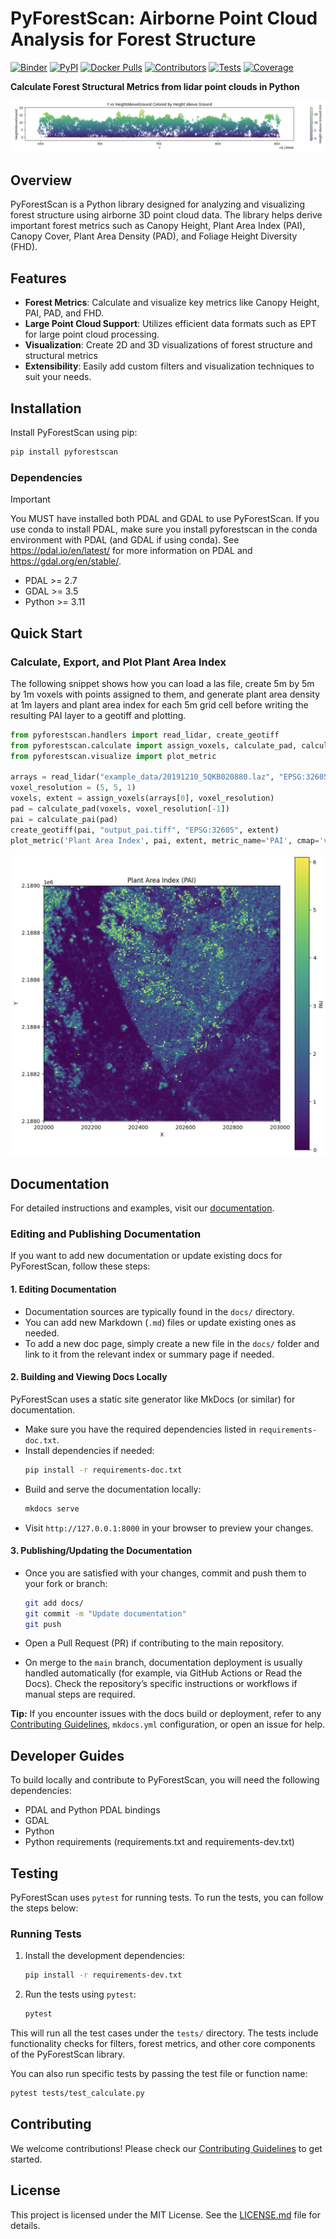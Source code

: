 # PyForestScan: Airborne Point Cloud Analysis for Forest Structure

[![Binder](https://mybinder.org/badge_logo.svg)](https://mybinder.org/v2/gh/iosefa/PyForestScan/HEAD?labpath=docs%2Fexamples%2Fgetting-started-importing-preprocessing-dtm-chm.ipynb)
[![PyPI](https://img.shields.io/pypi/v/PyForestScan.svg)](https://pypi.org/project/PyForestScan/)
[![Docker Pulls](https://img.shields.io/docker/pulls/iosefa/pyforestscan?logo=docker&label=pulls)](https://hub.docker.com/r/iosefa/pyforestscan)
[![Contributors](https://img.shields.io/github/contributors/iosefa/PyForestScan.svg?label=contributors)](https://github.com/iosefa/PyForestScan/graphs/contributors)
[![Tests](https://img.shields.io/github/actions/workflow/status/iosefa/PyForestScan/main.yml?branch=main)](https://github.com/iosefa/PyForestScan/actions/workflows/main.yml)
[![Coverage](https://img.shields.io/codecov/c/github/iosefa/PyForestScan/main)](https://codecov.io/gh/iosefa/PyForestScan)

**Calculate Forest Structural Metrics from lidar point clouds in Python**

![Height Above Ground](./screenshots/hag.png)

## Overview

PyForestScan is a Python library designed for analyzing and visualizing forest structure using airborne 3D point cloud data. The library helps derive important forest metrics such as Canopy Height, Plant Area Index (PAI), Canopy Cover, Plant Area Density (PAD), and Foliage Height Diversity (FHD).

## Features

- **Forest Metrics**: Calculate and visualize key metrics like Canopy Height, PAI, PAD, and FHD.
- **Large Point Cloud Support**: Utilizes efficient data formats such as EPT for large point cloud processing.
- **Visualization**: Create 2D and 3D visualizations of forest structure and structural metrics
- **Extensibility**: Easily add custom filters and visualization techniques to suit your needs.

## Installation

Install PyForestScan using pip:

```bash
pip install pyforestscan
```

### Dependencies

> [!IMPORTANT]
> You MUST have installed both PDAL and GDAL to use PyForestScan. If you use conda to install PDAL, make sure you install pyforestscan in the conda environment with PDAL (and GDAL if using conda). See https://pdal.io/en/latest/ for more information on PDAL and https://gdal.org/en/stable/.

- PDAL >= 2.7
- GDAL >= 3.5
- Python >= 3.11

## Quick Start

### Calculate, Export, and Plot Plant Area Index

The following snippet shows how you can load a las file, create 5m by 5m by 1m voxels with points assigned to them, and generate plant area density at 1m layers and plant area index for each 5m grid cell before writing the resulting PAI layer to a geotiff and plotting. 

```python
from pyforestscan.handlers import read_lidar, create_geotiff
from pyforestscan.calculate import assign_voxels, calculate_pad, calculate_pai
from pyforestscan.visualize import plot_metric

arrays = read_lidar("example_data/20191210_5QKB020880.laz", "EPSG:32605", hag=True)
voxel_resolution = (5, 5, 1)
voxels, extent = assign_voxels(arrays[0], voxel_resolution)
pad = calculate_pad(voxels, voxel_resolution[-1])
pai = calculate_pai(pad)
create_geotiff(pai, "output_pai.tiff", "EPSG:32605", extent)
plot_metric('Plant Area Index', pai, extent, metric_name='PAI', cmap='viridis', fig_size=None)
```

![Plant Area Index](./screenshots/pai.png)

## Documentation

For detailed instructions and examples, visit our [documentation](https://pyforestscan.sefa.ai/).

### Editing and Publishing Documentation

If you want to add new documentation or update existing docs for PyForestScan, follow these steps:

#### 1. Editing Documentation

- Documentation sources are typically found in the `docs/` directory.
- You can add new Markdown (`.md`) files or update existing ones as needed.
- To add a new doc page, simply create a new file in the `docs/` folder and link to it from the relevant index or summary page if needed.

#### 2. Building and Viewing Docs Locally

PyForestScan uses a static site generator like MkDocs (or similar) for documentation.

- Make sure you have the required dependencies listed in `requirements-doc.txt`.
- Install dependencies if needed:
  ```bash
  pip install -r requirements-doc.txt
  ```
- Build and serve the documentation locally:
  ```bash
  mkdocs serve
  ```
- Visit `http://127.0.0.1:8000` in your browser to preview your changes.

#### 3. Publishing/Updating the Documentation

- Once you are satisfied with your changes, commit and push them to your fork or branch:
  ```bash
  git add docs/
  git commit -m "Update documentation"
  git push
  ```
- Open a Pull Request (PR) if contributing to the main repository.

- On merge to the `main` branch, documentation deployment is usually handled automatically (for example, via GitHub Actions or Read the Docs). Check the repository’s specific instructions or workflows if manual steps are required.

**Tip:** If you encounter issues with the docs build or deployment, refer to any [Contributing Guidelines](docs/contributing.md), `mkdocs.yml` configuration, or open an issue for help.


## Developer Guides

To build locally and contribute to PyForestScan, you will need the following dependencies:

- PDAL and Python PDAL bindings
- GDAL
- Python
- Python requirements (requirements.txt and requirements-dev.txt)

## Testing

PyForestScan uses `pytest` for running tests. To run the tests, you can follow the steps below:

### Running Tests

1. Install the development dependencies:
   ```bash
   pip install -r requirements-dev.txt
   ```

2. Run the tests using `pytest`:
   ```bash
   pytest
   ```

This will run all the test cases under the `tests/` directory. The tests include functionality checks for filters, forest metrics, and other core components of the PyForestScan library.

You can also run specific tests by passing the test file or function name:
```bash
pytest tests/test_calculate.py
```

## Contributing

We welcome contributions! Please check our [Contributing Guidelines](docs/contributing.md) to get started.

## License

This project is licensed under the MIT License. See the [LICENSE.md](LICENSE.md) file for details.
